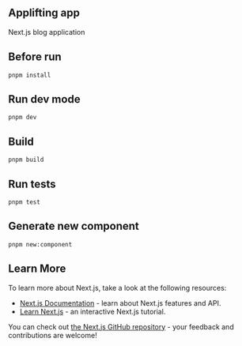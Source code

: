 ## Applifting app

Next.js blog application

## Before run

```
pnpm install
```

## Run dev mode

```
pnpm dev
```

## Build

```
pnpm build
```

## Run tests

```
pnpm test
```

## Generate new component

```
pnpm new:component
```

## Learn More

To learn more about Next.js, take a look at the following resources:

- [Next.js Documentation](https://nextjs.org/docs) - learn about Next.js features and API.
- [Learn Next.js](https://nextjs.org/learn) - an interactive Next.js tutorial.

You can check out [the Next.js GitHub repository](https://github.com/vercel/next.js) - your feedback and contributions are welcome!
